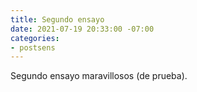```yaml
---
title: Segundo ensayo
date: 2021-07-19 20:33:00 -07:00
categories:
- postsens
---
```


Segundo ensayo maravillosos (de prueba).